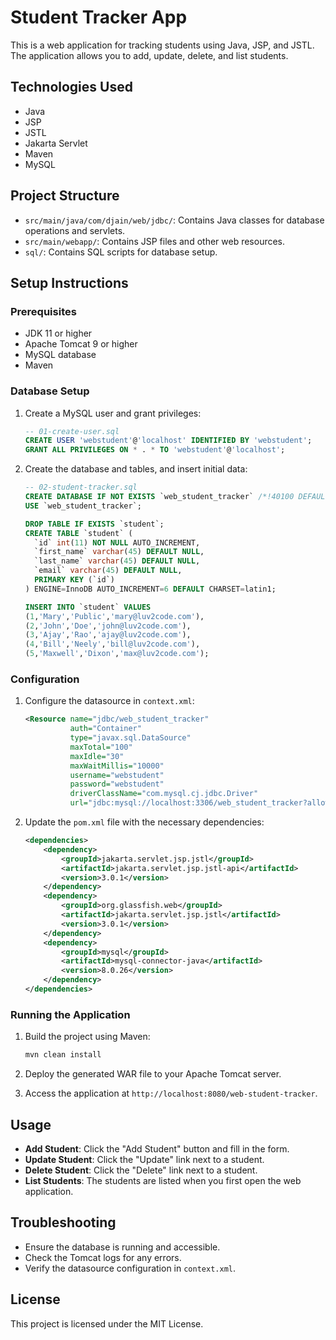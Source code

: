 # Student Tracker App

This is a web application for tracking students using Java, JSP, and JSTL. The application allows you to add, update, delete, and list students.

## Technologies Used

- Java
- JSP
- JSTL
- Jakarta Servlet
- Maven
- MySQL

## Project Structure

- `src/main/java/com/djain/web/jdbc/`: Contains Java classes for database operations and servlets.
- `src/main/webapp/`: Contains JSP files and other web resources.
- `sql/`: Contains SQL scripts for database setup.

## Setup Instructions

### Prerequisites

- JDK 11 or higher
- Apache Tomcat 9 or higher
- MySQL database
- Maven

### Database Setup

1. Create a MySQL user and grant privileges:
    ```sql
    -- 01-create-user.sql
    CREATE USER 'webstudent'@'localhost' IDENTIFIED BY 'webstudent';
    GRANT ALL PRIVILEGES ON * . * TO 'webstudent'@'localhost';
    ```

2. Create the database and tables, and insert initial data:
    ```sql
    -- 02-student-tracker.sql
    CREATE DATABASE IF NOT EXISTS `web_student_tracker` /*!40100 DEFAULT CHARACTER SET latin1 */;
    USE `web_student_tracker`;

    DROP TABLE IF EXISTS `student`;
    CREATE TABLE `student` (
      `id` int(11) NOT NULL AUTO_INCREMENT,
      `first_name` varchar(45) DEFAULT NULL,
      `last_name` varchar(45) DEFAULT NULL,
      `email` varchar(45) DEFAULT NULL,
      PRIMARY KEY (`id`)
    ) ENGINE=InnoDB AUTO_INCREMENT=6 DEFAULT CHARSET=latin1;

    INSERT INTO `student` VALUES
    (1,'Mary','Public','mary@luv2code.com'),
    (2,'John','Doe','john@luv2code.com'),
    (3,'Ajay','Rao','ajay@luv2code.com'),
    (4,'Bill','Neely','bill@luv2code.com'),
    (5,'Maxwell','Dixon','max@luv2code.com');
    ```

### Configuration

1. Configure the datasource in `context.xml`:

    ```xml
    <Resource name="jdbc/web_student_tracker"
              auth="Container"
              type="javax.sql.DataSource"
              maxTotal="100"
              maxIdle="30"
              maxWaitMillis="10000"
              username="webstudent"
              password="webstudent"
              driverClassName="com.mysql.cj.jdbc.Driver"
              url="jdbc:mysql://localhost:3306/web_student_tracker?allowPublicKeyRetrieval=true&amp;useSSL=False&amp;serverTimezone=UTC"/>
    ```

2. Update the `pom.xml` file with the necessary dependencies:

    ```xml
    <dependencies>
        <dependency>
            <groupId>jakarta.servlet.jsp.jstl</groupId>
            <artifactId>jakarta.servlet.jsp.jstl-api</artifactId>
            <version>3.0.1</version>
        </dependency>
        <dependency>
            <groupId>org.glassfish.web</groupId>
            <artifactId>jakarta.servlet.jsp.jstl</artifactId>
            <version>3.0.1</version>
        </dependency>
        <dependency>
            <groupId>mysql</groupId>
            <artifactId>mysql-connector-java</artifactId>
            <version>8.0.26</version>
        </dependency>
    </dependencies>
    ```

### Running the Application

1. Build the project using Maven:

    ```sh
    mvn clean install
    ```

2. Deploy the generated WAR file to your Apache Tomcat server.
3. Access the application at `http://localhost:8080/web-student-tracker`.

## Usage

- **Add Student**: Click the "Add Student" button and fill in the form.
- **Update Student**: Click the "Update" link next to a student.
- **Delete Student**: Click the "Delete" link next to a student.
- **List Students**: The students are listed when you first open the web application.

## Troubleshooting

- Ensure the database is running and accessible.
- Check the Tomcat logs for any errors.
- Verify the datasource configuration in `context.xml`.

## License

This project is licensed under the MIT License.